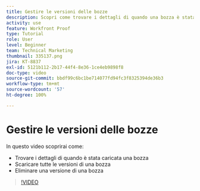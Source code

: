 ```yaml
---
title: Gestire le versioni delle bozze
description: Scopri come trovare i dettagli di quando una bozza è stata caricata, come scaricare tutte le versioni di una bozza e come eliminare una versione di una bozza in [!DNL  Workfront].
activity: use
feature: Workfront Proof
type: Tutorial
role: User
level: Beginner
team: Technical Marketing
thumbnail: 335137.png
jira: KT-8837
exl-id: 5121b112-2b17-44f4-8e36-1ce4eb9898f8
doc-type: video
source-git-commit: bbdf99c6bc1be714077fd94fc3f8325394de36b3
workflow-type: tm+mt
source-wordcount: '57'
ht-degree: 100%

---
```


# Gestire le versioni delle bozze

In questo video scoprirai come:

* Trovare i dettagli di quando è stata caricata una bozza
* Scaricare tutte le versioni di una bozza
* Eliminare una versione di una bozza

>[!VIDEO](https://video.tv.adobe.com/v/3438650/?quality=12&learn=on&enablevpops=1&captions=ita)

<!--
## Learn more
* Manage proof versions
* Remove or archive a proof
* Summary for documents overview
-->
